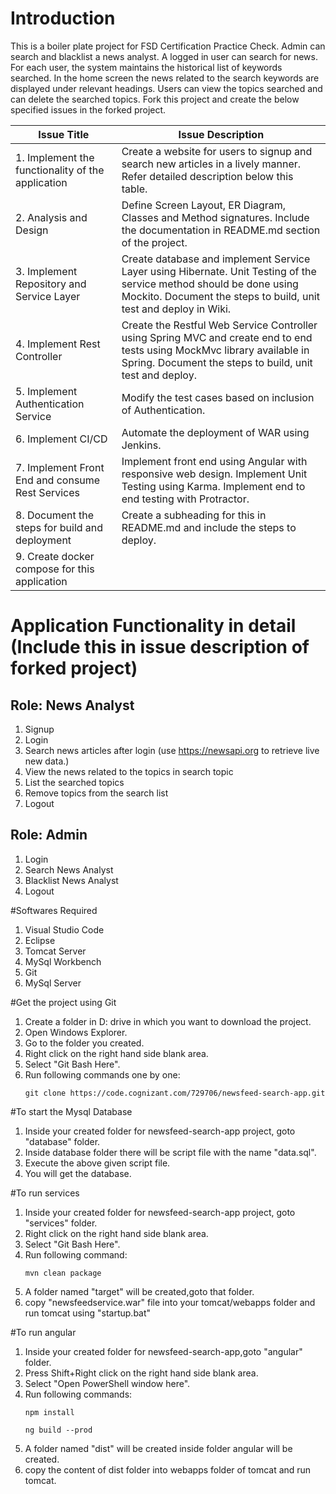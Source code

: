 # Introduction
This is a boiler plate project for FSD Certification Practice Check. Admin can search and blacklist a news analyst. A logged in user can search for news. For each user, the system maintains the historical list of keywords searched. In the home screen the news related to the search keywords are displayed under relevant headings. Users can view the topics searched and can delete the searched topics. Fork this project and create the below specified issues in the forked project.

| **Issue Title** | **Issue Description** |
|-----------|-------------------|
| 1. Implement the functionality of the application | Create a website for users to signup and search new articles in a lively manner. Refer detailed description below this table. |
| 2. Analysis and Design | Define Screen Layout, ER Diagram, Classes and Method signatures. Include the documentation in README.md section of the project. |
| 3. Implement Repository and Service Layer | Create database and implement Service Layer using Hibernate. Unit Testing of the service method should be done using Mockito. Document the steps to build, unit test and deploy in Wiki. |
| 4. Implement Rest Controller | Create the Restful Web Service Controller using Spring MVC and create end to end tests using MockMvc library available in Spring. Document the steps to build, unit test and deploy. |
| 5. Implement Authentication Service | Modify the test cases based on inclusion of Authentication. |
| 6. Implement CI/CD | Automate the deployment of WAR using Jenkins. |
| 7. Implement Front End and consume Rest Services | Implement front end using Angular with responsive web design. Implement Unit Testing using Karma. Implement end to end testing with Protractor. |
| 8. Document the steps for build and deployment | Create a subheading for this in README.md and include the steps to deploy. |
| 9. Create docker compose for this application | |

# Application Functionality in detail (Include this in issue description of forked project)

## Role: News Analyst
1. Signup
2. Login
3. Search news articles after login (use https://newsapi.org to retrieve live new data.)
4. View the news related to the topics in search topic
5. List the searched topics
6. Remove topics from the search list
7. Logout

## Role: Admin
1. Login
2. Search News Analyst
3. Blacklist News Analyst
4. Logout


#Softwares Required
1. Visual Studio Code
2. Eclipse
3. Tomcat Server
4. MySql Workbench
5. Git 
6. MySql Server

#Get the project using Git
1. Create a folder in D: drive in which you want to download the project.
2. Open Windows Explorer.
3. Go to the folder you created.
4. Right click on the right hand side blank area.
5. Select "Git Bash Here".
6. Run following commands one by one:
    ```
    git clone https://code.cognizant.com/729706/newsfeed-search-app.git
    ```

#To start the Mysql Database
1. Inside your created folder for newsfeed-search-app project, goto "database" folder.
2. Inside database folder there will be script file with the name "data.sql".
3. Execute the above given script file.
4. You will get the database.

#To run services
1. Inside your created folder for newsfeed-search-app project, goto "services" folder.
2. Right click on the right hand side blank area.
3. Select "Git Bash Here".
4. Run following command:   
    ```
    mvn clean package
    ```
5. A folder named "target" will be created,goto that folder.
6. copy "newsfeedservice.war" file into your tomcat/webapps folder and run tomcat using "startup.bat"
    

#To run angular
1. Inside your created folder for newsfeed-search-app,goto "angular" folder.
2. Press Shift+Right click on the right hand side blank area.
3. Select "Open PowerShell window here".
4. Run following commands:
    ```
    npm install
    ```
    ```
    ng build --prod
    ```
5. A folder named "dist" will be created inside folder angular will be created.
6. copy the content of dist folder into webapps folder of tomcat and run tomcat.
    

    
    

















